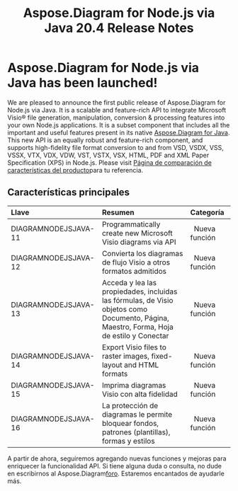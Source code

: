 ﻿---
title: Aspose.Diagram for Node.js via Java 20.4 Release Notes
type: docs
weight: 10
url: /es/java/aspose-diagram-for-node-js-via-java-20-4-release-notes/
---
# **Aspose.Diagram for Node.js via Java has been launched!**
We are pleased to announce the first public release of Aspose.Diagram for Node.js via Java. It is a scalable and feature-rich API to integrate Microsoft Visio® file generation, manipulation, conversion & processing features into your own Node.js applications. It is a subset component that includes all the important and useful features present in its native [Aspose.Diagram for Java](https://www.aspose.com/products/diagram/java). This new API is an equally robust and feature-rich component, and supports high-fidelity file format conversion to and from VSD, VSDX, VSS, VSSX, VTX, VDX, VDW, VST, VSTX, VSX, HTML, PDF and XML Paper Specification (XPS) in Node.js. Please visit [Página de comparación de características del producto](/diagram/es/java/aspose-diagram-for-node-js-via-java-features/)para tu referencia.
## **Características principales**

|**Llave** |**Resumen** |**Categoría** |
|:- |:- |:- |
|DIAGRAMNODEJSJAVA-11|Programmatically create new Microsoft Visio diagrams via API|` `Nueva función|
|DIAGRAMNODEJSJAVA-12|Convierta los diagramas de flujo Visio a otros formatos admitidos|` `Nueva función|
|DIAGRAMNODEJSJAVA-13|Acceda y lea las propiedades, incluidas las fórmulas, de Visio objetos como Documento, Página, Maestro, Forma, Hoja de estilo y Conectar|` `Nueva función|
|DIAGRAMNODEJSJAVA-14|Export Visio files to raster images, fixed-layout and HTML formats|` `Nueva función|
|DIAGRAMNODEJSJAVA-15|Imprima diagramas Visio con alta fidelidad|` `Nueva función|
|DIAGRAMNODEJSJAVA-16|La protección de diagramas le permite bloquear fondos, patrones (plantillas), formas y estilos|` `Nueva función|
 A partir de ahora, seguiremos agregando nuevas funciones y mejoras para enriquecer la funcionalidad API. Si tiene alguna duda o consulta, no dude en escribirnos al Aspose.Diagram[foro](https://forum.aspose.com/c/diagram/17). Estaremos encantados de ayudarle más.
